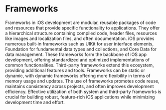# Frameworks

Frameworks in iOS development are modular, reusable packages of code and resources that provide specific functionality to applications. They offer a hierarchical structure containing compiled code, header files, resources like images and localization files, and often documentation. iOS provides numerous built-in frameworks such as UIKit for user interface elements, Foundation for fundamental data types and collections, and Core Data for data management. These frameworks form the backbone of iOS app development, offering standardized and optimized implementations of common functionalities. Third-party frameworks extend this ecosystem, providing additional features and tools. Frameworks can be static or dynamic, with dynamic frameworks offering more flexibility in terms of memory usage and updates. The use of frameworks promotes code reuse, maintains consistency across projects, and often improves development efficiency. Effective utilization of both system and third-party frameworks is crucial for building robust, feature-rich iOS applications while minimizing development time and effort.